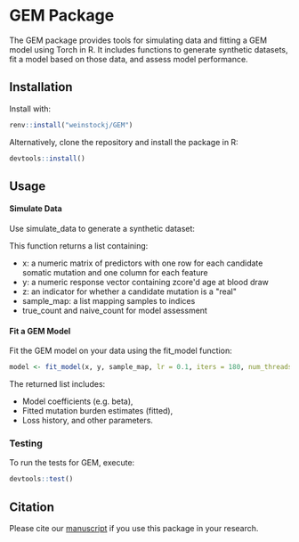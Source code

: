 # GEM Package

The GEM package provides tools for simulating data and fitting a GEM model using Torch in R. It includes functions to generate synthetic datasets, fit a model based on those data, and assess model performance.

## Installation

Install with:

```r
renv::install("weinstockj/GEM")
```

Alternatively, clone the repository and install the package in R:

```r
devtools::install()
```

## Usage

#### Simulate Data
Use simulate_data to generate a synthetic dataset:

This function returns a list containing:

 - x: a numeric matrix of predictors with one row for each candidate somatic mutation and one column for each feature
 - y: a numeric response vector containing zcore'd age at blood draw
 - z: an indicator for whether a candidate mutation is a "real"
 - sample_map: a list mapping samples to indices
 - true_count and naive_count for model assessment

#### Fit a GEM Model
Fit the GEM model on your data using the fit_model function:

```r
model <- fit_model(x, y, sample_map, lr = 0.1, iters = 180, num_threads = 4L)
```

The returned list includes:

 - Model coefficients (e.g. beta),
 - Fitted mutation burden estimates (fitted),
 - Loss history, and other parameters.

### Testing
To run the tests for GEM, execute:

```r
devtools::test()
```

## Citation

Please cite our [manuscript](https://www.medrxiv.org/content/10.1101/2024.08.22.24312319v2) if you use this package in your research. 